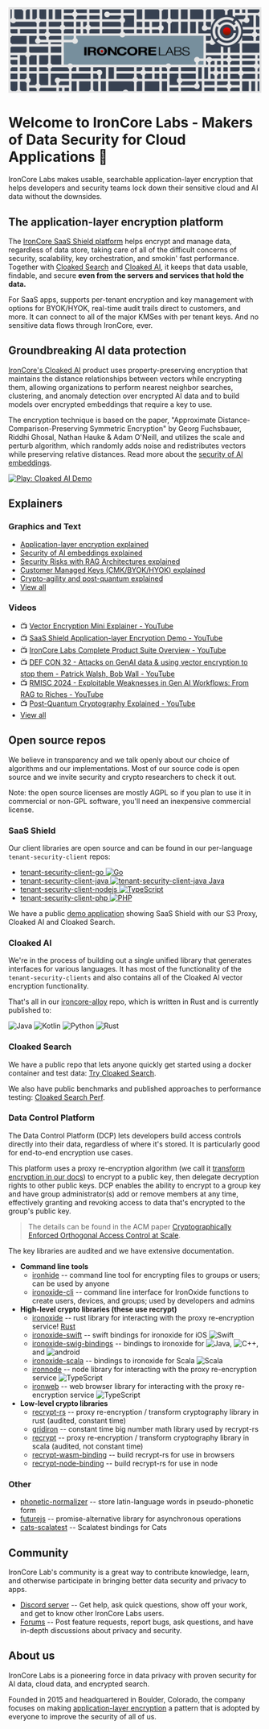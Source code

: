 
![ironcore banner](/images/github-ironcore-banner-dark.png)

# Welcome to IronCore Labs - Makers of Data Security for Cloud Applications 👋

IronCore Labs makes usable, searchable application-layer encryption that helps developers and security teams lock down their sensitive cloud and AI data without the downsides.

## The application-layer encryption platform


The [IronCore SaaS Shield platform](https://ironcorelabs.com/products/saas-shield/) helps encrypt and manage data, regardless of data store, taking care of all of the difficult concerns of security, scalability, key orchestration, and smokin' fast performance. Together with [Cloaked Search](https://ironcorelabs.com/products/cloaked-search/) and [Cloaked AI](https://ironcorelabs.com/products/cloaked-ai/), it keeps that data usable, findable, and secure **even from the servers and services that hold the data.**

For SaaS apps, supports per-tenant encryption and key management with options for BYOK/HYOK, real-time audit trails direct to customers, and more. It can connect to all of the major KMSes with per tenant keys. And no sensitive data flows through IronCore, ever.

<!-- ![platform diagram](/images/ironcore-platform.png) -->

## Groundbreaking AI data protection

[IronCore's Cloaked AI](https://ironcorelabs.com/products/cloaked-ai/) product uses property-preserving encryption that maintains the distance relationships between vectors while encrypting them, allowing organizations to perform nearest neighbor searches, clustering, and anomaly detection over encrypted AI data and to build models over encrypted embeddings that require a key to use. 

The encryption technique is based on the paper, "Approximate Distance-Comparison-Preserving Symmetric Encryption" by Georg Fuchsbauer, Riddhi Ghosal, Nathan Hauke & Adam O'Neill, and utilizes the scale and perturb algorithm, which randomly adds noise and redistributes vectors while preserving relative distances. Read more about the [security of AI embeddings](https://ironcorelabs.com/ai-encryption/).

[![Play: Cloaked AI Demo](https://img.youtube.com/vi/SjZPizj4SvE/0.jpg)](https://youtu.be/SjZPizj4SvE)

## Explainers

### Graphics and Text
* [Application-layer encryption explained](https://ironcorelabs.com/application-layer-encryption/)
* [Security of AI embeddings explained](https://ironcorelabs.com/ai-encryption/)
* [Security Risks with RAG Architectures explained](https://ironcorelabs.com/security-risks-rag/)
* [Customer Managed Keys (CMK/BYOK/HYOK) explained](https://ironcorelabs.com/cmk/)
* [Crypto-agility and post-quantum explained](https://ironcorelabs.com/crypto-agility-post-quantum/)
* [View all](https://ironcorelabs.com/resources/)

### Videos

* 📺 [Vector Encryption Mini Explainer - YouTube](https://youtu.be/ALUrSo1pQRM)
* 📺 [SaaS Shield Application-layer Encryption Demo - YouTube](https://www.youtube.com/watch?v=NLJFEGg3wtk)
* 📺 [IronCore Labs Complete Product Suite Overview - YouTube](https://www.youtube.com/watch?v=igMKN26HXXA)
* 📺 [DEF CON 32 - Attacks on GenAI data &amp; using vector encryption to stop them - Patrick Walsh, Bob Wall - YouTube](https://youtu.be/Lxg9YyFJ8s0)
* 📺 [RMISC 2024 - Exploitable Weaknesses in Gen AI Workflows: From RAG to Riches - YouTube](https://www.youtube.com/watch?v=Mrx-i5M-RfU)
* 📺 [Post-Quantum Cryptography Explained - YouTube](https://www.youtube.com/watch?v=h_m8MiwTdqA)
* [View all](https://www.youtube.com/@ironcorelabs/videos)

## Open source repos

We believe in transparency and we talk openly about our choice of algorithms and our implementations. Most of our source code is open source and we invite security and crypto researchers to check it out.

Note: the open source licenses are mostly AGPL so if you plan to use it in commercial or non-GPL software, you'll need an inexpensive commercial license.

### SaaS Shield

Our client libraries are open source and can be found in our per-language `tenant-security-client` repos: 

* [tenant-security-client-go ![Go](https://img.shields.io/badge/go-%2300ADD8.svg?style=flat&logo=go&logoColor=white)](https://github.com/IronCoreLabs/tenant-security-client-go)
* [tenant-security-client-java ![tenant-security-client-java Java](https://img.shields.io/badge/java-%23ED8B00.svg?style=flat&logo=openjdk&logoColor=white)](https://github.com/IronCoreLabs/tenant-security-client-java)
* [tenant-security-client-nodejs ![TypeScript](https://img.shields.io/badge/typescript-%23007ACC.svg?style=flat&logo=typescript&logoColor=white)](https://github.com/IronCoreLabs/tenant-security-client-nodejs)
* [tenant-security-client-php ![PHP](https://img.shields.io/badge/php-%23777BB4.svg?style=flat&logo=php&logoColor=white)](https://github.com/IronCoreLabs/tenant-security-client-php)

We have a public [demo application](https://github.com/IronCoreLabs/saas-shield-demo-notes-app) showing SaaS Shield with our S3 Proxy, Cloaked AI and Cloaked Search.

### Cloaked AI

We're in the process of building out a single unified library that generates interfaces for various languages.  It has most of the functionality of the `tenant-security-clients` and also contains all of the Cloaked AI vector encryption functionality. 

That's all in our [ironcore-alloy](https://github.com/IronCoreLabs/ironcore-alloy) repo, which is written in Rust and is currently published to:

![Java](https://img.shields.io/badge/java-%23ED8B00.svg?style=flat&logo=openjdk&logoColor=white) ![Kotlin](https://img.shields.io/badge/kotlin-%237F52FF.svg?style=flat&logo=kotlin&logoColor=white) ![Python](https://img.shields.io/badge/python-3670A0?style=flat&logo=python&logoColor=ffdd54) ![Rust](https://img.shields.io/badge/rust-%23000000.svg?style=flat&logo=rust&logoColor=white)

### Cloaked Search

We have a public repo that lets anyone quickly get started using a docker container and test data: [Try Cloaked Search](https://github.com/IronCoreLabs/try-cloaked-search).

We also have public benchmarks and published approaches to performance testing: [Cloaked Search Perf](https://github.com/IronCoreLabs/cloaked-search-perf).

### Data Control Platform

The Data Control Platform (DCP) lets developers build access controls directly into their data, regardless of where it's stored. It is particularly good for end-to-end encryption use cases.

This platform uses a proxy re-encryption algorithm (we call it [transform encryption in our docs](https://ironcorelabs.com/docs/data-control-platform/concepts/transform-encryption/)) to encrypt to a public key, then delegate decryption rights to other public keys. DCP enables the ability to encrypt to a group key and have group administrator(s) add or remove members at any time, effectively granting and revoking access to data that's encrypted to the group's public key.

> The details can be found in the ACM paper [Cryptographically Enforced Orthogonal Access Control at Scale](https://dl.acm.org/authorize?N654085).

The key libraries are audited and we have extensive documentation.

* **Command line tools**
    * [ironhide](https://github.com/IronCoreLabs/ironhide) -- command line tool for encrypting files to groups or users; can be used by anyone
    * [ironoxide-cli](https://github.com/IronCoreLabs/ironoxide-cli) -- command line interface for IronOxide functions to create users, devices, and groups; used by developers and admins
* **High-level crypto libraries (these use recrypt)**
    * [ironoxide](https://github.com/IronCoreLabs/ironoxide) -- rust library for interacting with the proxy re-encryption service! [Rust](https://img.shields.io/badge/rust-%23000000.svg?style=flat&logo=rust&logoColor=white)
    * [ironoxide-swift](https://github.com/IronCoreLabs/ironoxide-swift) -- swift bindings for ironoxide for iOS ![Swift](https://img.shields.io/badge/swift-F54A2A?style=flat&logo=swift&logoColor=white)
    * [ironoxide-swig-bindings](https://github.com/IronCoreLabs/ironoxide-swig-bindings) --  bindings to ironoxide for  ![Java](https://img.shields.io/badge/java-%23ED8B00.svg?style=flat&logo=openjdk&logoColor=white),  ![C++](https://img.shields.io/badge/c++-%2300599C.svg?style=flat&logo=c%2B%2B&logoColor=white), and ![android](https://img.shields.io/badge/android-3DDC84?style=flat&logo=android&logoColor=white)
    * [ironoxide-scala](https://github.com/IronCoreLabs/ironoxide-scala) --  bindings to ironoxide for Scala ![Scala](https://img.shields.io/badge/scala-%23DC322F.svg?style=flat&logo=scala&logoColor=white)
    * [ironnode](https://github.com/IronCoreLabs/ironnode) -- node library for interacting with the proxy re-encryption service ![TypeScript](https://img.shields.io/badge/typescript-%23007ACC.svg?style=flat&logo=typescript&logoColor=white)
    * [ironweb](https://github.com/IronCoreLabs/ironweb) -- web browser library for interacting with the proxy re-encryption service ![TypeScript](https://img.shields.io/badge/typescript-%23007ACC.svg?style=flat&logo=typescript&logoColor=white)
* **Low-level crypto libraries**
    * [recrypt-rs](https://github.com/IronCoreLabs/recrypt-rs) -- proxy re-encryption / transform cryptography library in rust (audited, constant time)
    * [gridiron](https://github.com/IronCoreLabs/gridiron) -- constant time big number math library used by recrypt-rs
    * [recrypt](https://github.com/IronCoreLabs/recrypt) -- proxy re-encryption / transform cryptography library in scala (audited, not constant time)
    * [recrypt-wasm-binding](https://github.com/IronCoreLabs/recrypt-wasm-binding) -- build recrypt-rs for use in browsers
    * [recrypt-node-binding](https://github.com/IronCoreLabs/recrypt-node-binding) -- build recrypt-rs for use in node


### Other

* [phonetic-normalizer](https://github.com/IronCoreLabs/phonetic-normalizer) -- store latin-language words in pseudo-phonetic form
* [futurejs](https://github.com/IronCoreLabs/futurejs) -- promise-alternative library for asynchronous operations
* [cats-scalatest](https://github.com/IronCoreLabs/cats-scalatest) -- Scalatest bindings for Cats


## Community

IronCore Lab's community is a great way to contribute knowledge, learn, and otherwise participate in bringing better data security and privacy to apps.

* [Discord server](https://discord.gg/HMpce3NfQz) -- Get help, ask quick questions, show off your work, and get to know other IronCore Labs users.
* [Forums](https://github.com/IronCoreLabs/community/discussions) -- Post feature requests, report bugs, ask questions, and have in-depth discussions about privacy and security.


## About us

IronCore Labs is a pioneering force in data privacy with proven security for AI data, cloud data, and encrypted search.

Founded in 2015 and headquartered in Boulder, Colorado, the company focuses on making [application-layer encryption](https://ironcorelabs.com/application-layer-encryption/) a pattern that is adopted by everyone to improve the security of all of us.

